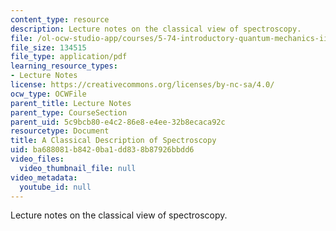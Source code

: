 ```yaml
---
content_type: resource
description: Lecture notes on the classical view of spectroscopy.
file: /ol-ocw-studio-app/courses/5-74-introductory-quantum-mechanics-ii-spring-2009/ba688081b8420ba1dd838b87926bbdd6_MIT5_74s09lec04_1.pdf
file_size: 134515
file_type: application/pdf
learning_resource_types:
- Lecture Notes
license: https://creativecommons.org/licenses/by-nc-sa/4.0/
ocw_type: OCWFile
parent_title: Lecture Notes
parent_type: CourseSection
parent_uid: 5c9bcb80-e4c2-86e8-e4ee-32b8ecaca92c
resourcetype: Document
title: A Classical Description of Spectroscopy
uid: ba688081-b842-0ba1-dd83-8b87926bbdd6
video_files:
  video_thumbnail_file: null
video_metadata:
  youtube_id: null
---
```

Lecture notes on the classical view of spectroscopy.